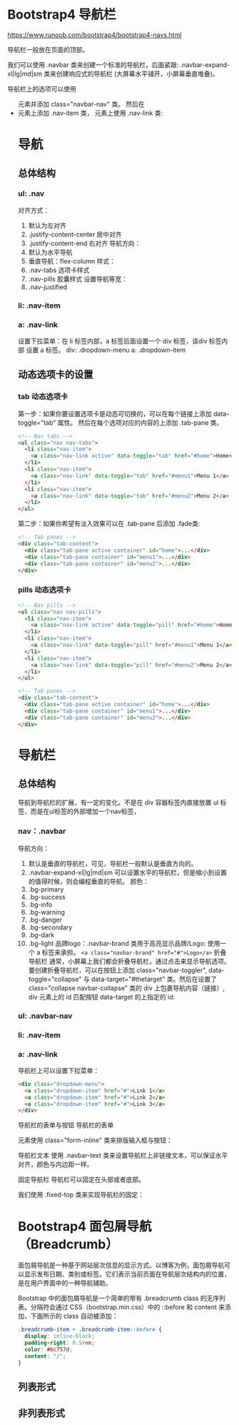 # Bootstrap4 导航栏

https://www.runoob.com/bootstrap4/bootstrap4-navs.html

导航栏一般放在页面的顶部。

我们可以使用 .navbar 类来创建一个标准的导航栏，后面紧跟: .navbar-expand-xl|lg|md|sm 类来创建响应式的导航栏 (大屏幕水平铺开，小屏幕垂直堆叠)。

导航栏上的选项可以使用 <ul> 元素并添加 class="navbar-nav" 类。 然后在 <li> 元素上添加 .nav-item 类， <a> 元素上使用 .nav-link 类:

# 导航
## 总体结构

### ul: .nav  

对齐方式： 
1. 默认为左对齐
1. .justify-content-center  居中对齐
1. .justify-content-end  右对齐
导航方向：
1. 默认为水平导航
1. 垂直导航：flex-column
样式：
1. .nav-tabs 选项卡样式
1. .nav-pills 胶囊样式
设置导航等宽：
1. .nav-justified
### li: .nav-item
### a: .nav-link
设置下拉菜单：在 li 标签内部，a 标签后面设置一个 div 标签，该div 标签内部 设置 a 标签。
div: .dropdown-menu
a: .dropdown-item


## 动态选项卡的设置
### tab 动态选项卡
第一步：如果你要设置选项卡是动态可切换的，可以在每个链接上添加 data-toggle="tab" 属性。 然后在每个选项对应的内容的上添加 .tab-pane 类。
```html
<!-- Nav tabs -->
<ul class="nav nav-tabs">
  <li class="nav-item">
    <a class="nav-link active" data-toggle="tab" href="#home">Home</a>
  </li>
  <li class="nav-item">
    <a class="nav-link" data-toggle="tab" href="#menu1">Menu 1</a>
  </li>
  <li class="nav-item">
    <a class="nav-link" data-toggle="tab" href="#menu2">Menu 2</a>
  </li>
</ul>
```
第二步：如果你希望有淡入效果可以在 .tab-pane 后添加 .fade类:
```html
<!-- Tab panes -->
<div class="tab-content">
  <div class="tab-pane active container" id="home">...</div>
  <div class="tab-pane container" id="menu1">...</div>
  <div class="tab-pane container" id="menu2">...</div>
</div>
```
### pills 动态选项卡
```html
<!-- Nav pills -->
<ul class="nav nav-pills">
  <li class="nav-item">
    <a class="nav-link active" data-toggle="pill" href="#home">Home</a>
  </li>
  <li class="nav-item">
    <a class="nav-link" data-toggle="pill" href="#menu1">Menu 1</a>
  </li>
  <li class="nav-item">
    <a class="nav-link" data-toggle="pill" href="#menu2">Menu 2</a>
  </li>
</ul>
```

```html
<!-- Tab panes -->
<div class="tab-content">
  <div class="tab-pane active container" id="home">...</div>
  <div class="tab-pane container" id="menu1">...</div>
  <div class="tab-pane container" id="menu2">...</div>
</div>
```






# 导航栏
## 总体结构
导航到导航栏的扩展，有一定的变化。不是在 div 容器标签内直接放置 ul 标签，而是在ul标签的外部增加一个nav标签，
### nav：.navbar
导航方向：
1. 默认是垂直的导航栏，可见，导航栏一般默认是垂直方向的。
1. .navbar-expand-xl|lg|md|sm  可以设置水平的导航栏，但是缩小到设置的值得时候，则会编程垂直的导航。
颜色：
1. .bg-primary
1. .bg-success
1. .bg-info
1. .bg-warning
1. .bg-danger
1. .bg-secondary
1. .bg-dark
1. .bg-light
品牌logo：.navbar-brand 类用于高亮显示品牌/Logo:
使用一个 a 标签来承担。
`<a class="navbar-brand" href="#">Logo</a>`
折叠导航栏
通常，小屏幕上我们都会折叠导航栏，通过点击来显示导航选项。要创建折叠导航栏，可以在按钮上添加 class="navbar-toggler", data-toggle="collapse" 与 data-target="#thetarget" 类。然后在设置了 class="collapse navbar-collapse" 类的 div 上包裹导航内容（链接）, div 元素上的 id 匹配按钮 data-target 的上指定的 id:
### ul: .navbar-nav
### li: .nav-item
### a: .nav-link
导航栏上可以设置下拉菜单：
```html
<div class="dropdown-menu">
  <a class="dropdown-item" href="#">Link 1</a>
  <a class="dropdown-item" href="#">Link 2</a>
  <a class="dropdown-item" href="#">Link 3</a>
</div>
```

导航栏的表单与按钮
导航栏的表单 <form> 元素使用 class="form-inline" 类来排版输入框与按钮：



导航栏文本
使用 .navbar-text 类来设置导航栏上非链接文本，可以保证水平对齐，颜色与内边距一样。



固定导航栏
导航栏可以固定在头部或者底部。

我们使用 .fixed-top 类来实现导航栏的固定：



# Bootstrap4 面包屑导航（Breadcrumb）
面包屑导航是一种基于网站层次信息的显示方式。以博客为例，面包屑导航可以显示发布日期、类别或标签。它们表示当前页面在导航层次结构内的位置，是在用户界面中的一种导航辅助。

Bootstrap 中的面包屑导航是一个简单的带有 .breadcrumb class 的无序列表。分隔符会通过 CSS（bootstrap.min.css）中的 ::before 和 content 来添加，下面所示的 class 自动被添加：
```css
.breadcrumb-item + .breadcrumb-item::before {
  display: inline-block;
  padding-right: 0.5rem;
  color: #6c757d;
  content: "/";
}
```
## 列表形式

## 非列表形式